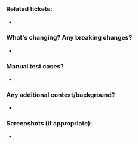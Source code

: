 ### Related tickets:
-

### What's changing? Any breaking changes?
-

### Manual test cases?
-

### Any additional context/background?
-

### Screenshots (if appropriate):
-
